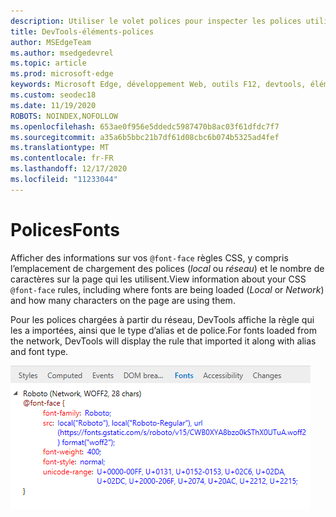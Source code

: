 ```yaml
---
description: Utiliser le volet polices pour inspecter les polices utilisées sur la page
title: DevTools-éléments-polices
author: MSEdgeTeam
ms.author: msedgedevrel
ms.topic: article
ms.prod: microsoft-edge
keywords: Microsoft Edge, développement Web, outils F12, devtools, éléments, polices, @font
ms.custom: seodec18
ms.date: 11/19/2020
ROBOTS: NOINDEX,NOFOLLOW
ms.openlocfilehash: 653ae0f956e5ddedc5987470b8ac03f61dfdc7f7
ms.sourcegitcommit: a35a6b5bbc21b7df61d08cbc6b074b5325ad4fef
ms.translationtype: MT
ms.contentlocale: fr-FR
ms.lasthandoff: 12/17/2020
ms.locfileid: "11233044"
---
```

# <span data-ttu-id="8aafa-104">Polices</span><span class="sxs-lookup"><span data-stu-id="8aafa-104">Fonts</span></span>

<span data-ttu-id="8aafa-105">Afficher des informations sur vos `@font-face` règles CSS, y compris l’emplacement de chargement des polices (*local* ou *réseau*) et le nombre de caractères sur la page qui les utilisent.</span><span class="sxs-lookup"><span data-stu-id="8aafa-105">View information about your CSS `@font-face` rules, including where fonts are being loaded (*Local* or *Network*) and how many characters on the page are using them.</span></span>

<span data-ttu-id="8aafa-106">Pour les polices chargées à partir du réseau, DevTools affiche la règle qui les a importées, ainsi que le type d’alias et de police.</span><span class="sxs-lookup"><span data-stu-id="8aafa-106">For fonts loaded from the network, DevTools will display the rule that imported it along with alias and font type.</span></span>

![Volet polices](../media/elements_fonts.png)
